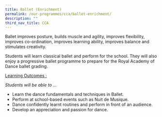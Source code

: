 ```yaml
---
title: Ballet (Enrichment)
permalink: /our-programmes/cca/ballet-enrichment/
description: ""
third_nav_title: CCA
---
```

Ballet improves posture, builds muscle and agility, improves flexibility, improves co-ordination, improves learning ability, improves balance and stimulates creativity.

Students will learn classical ballet and perform for the school. They will also enjoy a progressive ballet programme to prepare for the Royal Academy of Dance ballet grading.

<u>Learning Outcomes :</u>

_Students will be able to …_

*   Learn the dance fundamentals and techniques in Ballet.
*   Perform at school-based events such as Nuit de Musique.
*   Dance confidently learnt routines and perform in front of an audience.
*   Develop an appreciation and passion for dance.
